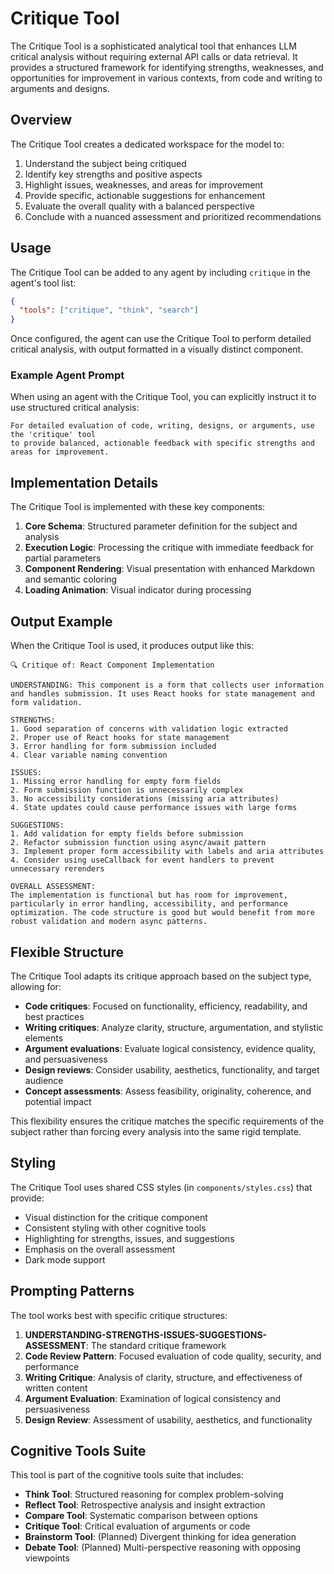 # Critique Tool

The Critique Tool is a sophisticated analytical tool that enhances LLM critical analysis without requiring external API calls or data retrieval. It provides a structured framework for identifying strengths, weaknesses, and opportunities for improvement in various contexts, from code and writing to arguments and designs.

## Overview

The Critique Tool creates a dedicated workspace for the model to:

1. Understand the subject being critiqued
2. Identify key strengths and positive aspects
3. Highlight issues, weaknesses, and areas for improvement
4. Provide specific, actionable suggestions for enhancement
5. Evaluate the overall quality with a balanced perspective
6. Conclude with a nuanced assessment and prioritized recommendations

## Usage

The Critique Tool can be added to any agent by including `critique` in the agent's tool list:

```json
{
  "tools": ["critique", "think", "search"]
}
```

Once configured, the agent can use the Critique Tool to perform detailed critical analysis, with output formatted in a visually distinct component.

### Example Agent Prompt

When using an agent with the Critique Tool, you can explicitly instruct it to use structured critical analysis:

```
For detailed evaluation of code, writing, designs, or arguments, use the 'critique' tool 
to provide balanced, actionable feedback with specific strengths and areas for improvement.
```

## Implementation Details

The Critique Tool is implemented with these key components:

1. **Core Schema**: Structured parameter definition for the subject and analysis
2. **Execution Logic**: Processing the critique with immediate feedback for partial parameters
3. **Component Rendering**: Visual presentation with enhanced Markdown and semantic coloring
4. **Loading Animation**: Visual indicator during processing

## Output Example

When the Critique Tool is used, it produces output like this:

```
🔍 Critique of: React Component Implementation

UNDERSTANDING: This component is a form that collects user information and handles submission. It uses React hooks for state management and form validation.

STRENGTHS:
1. Good separation of concerns with validation logic extracted
2. Proper use of React hooks for state management
3. Error handling for form submission included
4. Clear variable naming convention

ISSUES:
1. Missing error handling for empty form fields
2. Form submission function is unnecessarily complex
3. No accessibility considerations (missing aria attributes)
4. State updates could cause performance issues with large forms

SUGGESTIONS:
1. Add validation for empty fields before submission
2. Refactor submission function using async/await pattern
3. Implement proper form accessibility with labels and aria attributes
4. Consider using useCallback for event handlers to prevent unnecessary rerenders

OVERALL ASSESSMENT:
The implementation is functional but has room for improvement, particularly in error handling, accessibility, and performance optimization. The code structure is good but would benefit from more robust validation and modern async patterns.
```

## Flexible Structure

The Critique Tool adapts its critique approach based on the subject type, allowing for:

- **Code critiques**: Focused on functionality, efficiency, readability, and best practices
- **Writing critiques**: Analyze clarity, structure, argumentation, and stylistic elements
- **Argument evaluations**: Evaluate logical consistency, evidence quality, and persuasiveness
- **Design reviews**: Consider usability, aesthetics, functionality, and target audience
- **Concept assessments**: Assess feasibility, originality, coherence, and potential impact

This flexibility ensures the critique matches the specific requirements of the subject rather than forcing every analysis into the same rigid template.

## Styling

The Critique Tool uses shared CSS styles (in `components/styles.css`) that provide:

- Visual distinction for the critique component
- Consistent styling with other cognitive tools
- Highlighting for strengths, issues, and suggestions
- Emphasis on the overall assessment
- Dark mode support

## Prompting Patterns

The tool works best with specific critique structures:

1. **UNDERSTANDING-STRENGTHS-ISSUES-SUGGESTIONS-ASSESSMENT**: The standard critique framework
2. **Code Review Pattern**: Focused evaluation of code quality, security, and performance
3. **Writing Critique**: Analysis of clarity, structure, and effectiveness of written content
4. **Argument Evaluation**: Examination of logical consistency and persuasiveness
5. **Design Review**: Assessment of usability, aesthetics, and functionality

## Cognitive Tools Suite

This tool is part of the cognitive tools suite that includes:

- **Think Tool**: Structured reasoning for complex problem-solving
- **Reflect Tool**: Retrospective analysis and insight extraction
- **Compare Tool**: Systematic comparison between options
- **Critique Tool**: Critical evaluation of arguments or code
- **Brainstorm Tool**: (Planned) Divergent thinking for idea generation
- **Debate Tool**: (Planned) Multi-perspective reasoning with opposing viewpoints
